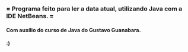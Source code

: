 ### = Programa feito para ler a data atual, utilizando Java com a IDE NetBeans. =

#### Com auxílio do curso de Java do Gustavo Guanabara.
#### :)

